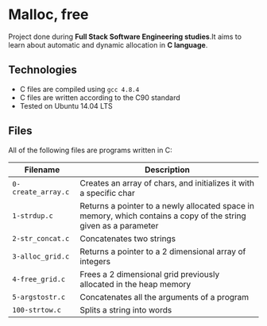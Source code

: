 # Malloc, free
Project done during **Full Stack Software Engineering studies**.It aims to learn about automatic and dynamic allocation in **C language**.

## Technologies
* C files are compiled using `gcc 4.8.4`
* C files are written according to the C90 standard
* Tested on Ubuntu 14.04 LTS

## Files
All of the following files are programs written in C:

| Filename | Description |
| -------- | ----------- |
| `0-create_array.c` | Creates an array of chars, and initializes it with a specific char |
| `1-strdup.c` | Returns a pointer to a newly allocated space in memory, which contains a copy of the string given as a parameter |
| `2-str_concat.c` | Concatenates two strings |
| `3-alloc_grid.c` | Returns a pointer to a 2 dimensional array of integers |
| `4-free_grid.c` | Frees a 2 dimensional grid previously allocated in the heap memory |
| `5-argstostr.c` | Concatenates all the arguments of a program |
| `100-strtow.c` | Splits a string into words |
